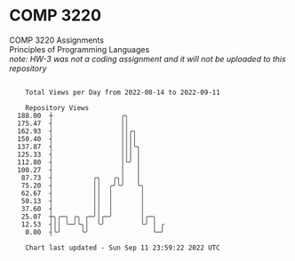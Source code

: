 # COMP 3220
COMP 3220 Assignments  
Principles of Programming Languages  
*note: HW-3 was not a coding assignment and it will not be uploaded to this repository*  

```

    Total Views per Day from 2022-08-14 to 2022-09-11

    Repository Views
  188.00  ┼                 ╭╮
  175.47  ┤                 ││
  162.93  ┤                 ││╭╮
  150.40  ┤                 ││││
  137.87  ┤                 │││╰╮
  125.33  ┤                 │││ │
  112.80  ┤                 │╰╯ │
  100.27  ┤                 │   │
   87.73  ┤          ╭╮   ╭╮│   │
   75.20  ┤          ││  ╭╯╰╯   ╰╮
   62.67  ┤          ││  │       │
   50.13  ┤          ││  │       │
   37.60  ┤          ││  │       │
   25.07  ┼╮╭─╮ ╭╮ ╭─╯│╭─╯       │╭─╮
   12.53  ┤││ ╰─╯╰╮│  ╰╯         ╰╯ │ ╭
    0.00  ┤╰╯     ╰╯                ╰─╯

    Chart last updated - Sun Sep 11 23:59:22 2022 UTC
    
```
